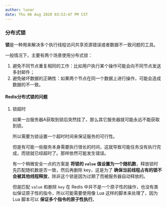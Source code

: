 ```yaml
---
author: lunar
date: Thu 06 Aug 2020 03:53:47 PM CST
---
```


### **分布式锁**

**锁**是一种用来解决多个执行线程访问共享资源错误或者数据不一致问题的工具。

一般情况下，主要有两个场景使用分布式锁：

1. 避免不同节点重复相同的工作：比如用户执行某个操作可能会向不同节点发送多封邮件；
2. 避免破坏数据的正确性：如果两个节点在同一个数据上进行操作，可能会造成数据的不一致。

#### Redis分布式锁的问题

1. 锁超时

   如果一台服务器A获取到锁后突然挂了，那么其它服务器就可能永远不能获取到锁。

   所以需要为锁设置一个超时时间来保证服务的可行性。

   但是有可能一些服务本身需要执行很长的时间，这就导致可能任务没有执行完成，而锁就已经超时了。那样依然可能发生错误。

   有一个稍微安全一点的方案是 **将锁的 `value` 值设置为一个随机数**，释放锁时先匹配随机数是否一致，然后再删除 key，这是为了 **确保当前线程占有的锁不会被其他线程释放**，除非这个锁是因为过期了而被服务器自动释放的。

   但是匹配 `value` 和删除 `key` 在 Redis 中并不是一个原子性的操作，也没有类似保证原子性的指令，所以可能需要使用像 Lua 这样的脚本来处理了，因为 Lua 脚本可以 **保证多个指令的原子性执行**。